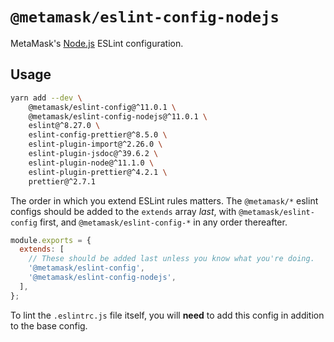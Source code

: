 # `@metamask/eslint-config-nodejs`

MetaMask's [Node.js](https://nodejs.org) ESLint configuration.

## Usage

```bash
yarn add --dev \
    @metamask/eslint-config@^11.0.1 \
    @metamask/eslint-config-nodejs@^11.0.1 \
    eslint@^8.27.0 \
    eslint-config-prettier@^8.5.0 \
    eslint-plugin-import@^2.26.0 \
    eslint-plugin-jsdoc@^39.6.2 \
    eslint-plugin-node@^11.1.0 \
    eslint-plugin-prettier@^4.2.1 \
    prettier@^2.7.1
```

The order in which you extend ESLint rules matters.
The `@metamask/*` eslint configs should be added to the `extends` array _last_,
with `@metamask/eslint-config` first, and `@metamask/eslint-config-*` in any
order thereafter.

```js
module.exports = {
  extends: [
    // These should be added last unless you know what you're doing.
    '@metamask/eslint-config',
    '@metamask/eslint-config-nodejs',
  ],
};
```

To lint the `.eslintrc.js` file itself, you will **need** to add this config in addition to the base config.
